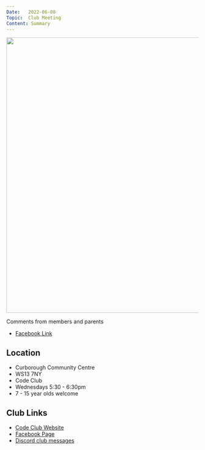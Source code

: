 ```yaml
---
Date:   2022-06-08
Topic:  Club Meeting
Content: Summary
---
```

[<img width="960px" height="720" src="https://scontent.fbhx6-1.fna.fbcdn.net/v/t39.30808-6/287168090_4923067094487018_3342507543632041759_n.jpg?stp=dst-jpg_p720x720&_nc_cat=108&ccb=1-7&_nc_sid=5614bc&_nc_ohc=HVeZAK4v7OEAX9T3kgy&_nc_ht=scontent.fbhx6-1.fna&edm=AKK4YLsEAAAA&oh=00_AfAMv0qQjLYEcsxdvW2wmd281hP4cw7yTEzxklZZEnnxCw&oe=652BAC9C"/>](https://scontent.fbhx6-1.fna.fbcdn.net/v/t39.30808-6/287168090_4923067094487018_3342507543632041759_n.jpg?stp=dst-jpg_p720x720&_nc_cat=108&ccb=1-7&_nc_sid=5614bc&_nc_ohc=HVeZAK4v7OEAX9T3kgy&_nc_ht=scontent.fbhx6-1.fna&edm=AKK4YLsEAAAA&oh=00_AfAMv0qQjLYEcsxdvW2wmd281hP4cw7yTEzxklZZEnnxCw&oe=652BAC9C)

Comments from members and parents

* [Facebook Link](https://www.facebook.com/1481985248595237/posts/4923066967820364/)

## Location

* Curborough Community Centre
* WS13 7NY
* Code Club
* Wednesdays 5:30 - 6:30pm
* 7 - 15 year olds welcome

## Club Links

* [Code Club Website](https://lichfield-code-club.github.io/)
* [Facebook Page](https://www.facebook.com/LichfieldCoders)
* [Discord club messages](https://discord.gg/szz6xGK)

